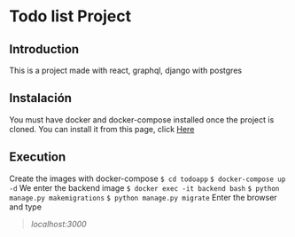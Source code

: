 # Todo list Project
## Introduction
This is a project made with react, graphql, django with postgres
## Instalación
You must have docker and docker-compose installed once the project is cloned. You can install it from this page, click [Here](https://docs.docker.com/get-started/ "Here")
## Execution
Create the images with docker-compose
`$ cd todoapp`
`$ docker-compose up -d`
We enter the backend image
`$ docker exec -it backend bash`
`$ python manage.py makemigrations`
`$ python manage.py migrate`
Enter the browser and type
> *localhost:3000*
